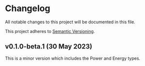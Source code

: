 # Changelog

All notable changes to this project will be documented in this file.

This project adheres to [Semantic Versioning](https://semver.org/spec/v2.0.0.html).

## v0.1.0-beta.1 (30 May 2023)

This is a minor version which includes the Power and Energy types.
